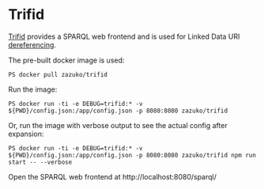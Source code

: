 # Trifid

[Trifid](https://github.com/zazuko/trifid) provides a SPARQL web frontend
and is used for Linked Data URI [dereferencing](http://en.wikipedia.org/wiki/Dereferenceable_Uniform_Resource_Identifier).


The pre-built docker image is used:

    PS docker pull zazuko/trifid


Run the image:

    PS docker run -ti -e DEBUG=trifid:* -v ${PWD}/config.json:/app/config.json -p 8080:8080 zazuko/trifid
    

Or, run the image with verbose output to see the actual config after expansion:
     
	PS docker run -ti -e DEBUG=trifid:* -v ${PWD}/config.json:/app/config.json -p 8080:8080 zazuko/trifid npm run start -- --verbose


Open the SPARQL web frontend at http://localhost:8080/sparql/